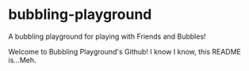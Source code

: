 # bubbling-playground
A bubbling playground for playing with Friends and Bubbles!

Welcome to Bubbling Playground's Github!
I know I know, this README is...Meh.
